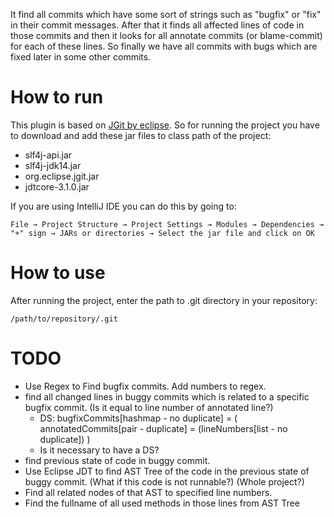 It find all commits which have some sort of strings such as "bugfix" or "fix" in their commit messages. After that it finds all affected lines of code in those commits and then it looks for all annotate commits (or blame-commit) for each of these lines. So finally we have all commits with bugs which are fixed later in some other commits.

How to run
=========

This plugin is based on [JGit by eclipse](https://eclipse.org/jgit). So for running the project you have to download and add these jar files to class path of the project:

  * slf4j-api.jar
  * slf4j-jdk14.jar
  * org.eclipse.jgit.jar
  * jdtcore-3.1.0.jar

If you are using IntelliJ IDE you can do this by going to:

`File → Project Structure → Project Settings → Modules → Dependencies → "+" sign → JARs or directories → Select the jar file and click on OK`

How to use
=========

After running the project, enter the path to .git directory in your repository:

`/path/to/repository/.git`

TODO
=========

  * Use Regex to Find bugfix commits. Add numbers to regex.
  * find all changed lines in buggy commits which is related to a specific bugfix commit. (Is it equal to line number of annotated line?)
    * DS: bugfixCommits[hashmap - no duplicate] = ( annotatedCommits[pair - duplicate] = (lineNumbers[list - no duplicate]) )
    * Is it necessary to have a DS?
  * find previous state of code in buggy commit.
  * Use Eclipse JDT to find AST Tree of the code in the previous state of buggy commit. (What if this code is not runnable?) (Whole project?)
  * Find all related nodes of that AST to specified line numbers.
  * Find the fullname of all used methods in those lines from AST Tree 